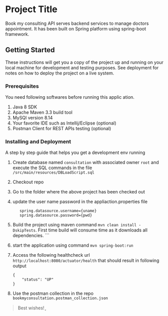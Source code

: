# Project Title

Book my consulting API serves backend services to manage doctors appointment. It has been built on Spring platform using spring-boot framework.

## Getting Started

These instructions will get you a copy of the project up and running on your local machine for development and testing purposes. See deployment for notes on how to deploy the project on a live system.

### Prerequisites

You need following softwares before running this applic
ation.

1. Java 8 SDK
2. Apache Maven 3.3 build tool
3. MySQl version 8.14
4. Your favorite IDE such as Intellij/Eclipse (optional)
5. Postman Client for REST APIs testing (optional)

### Installing and Deployment

A step by step guide that helps you get a development env running

1. Create database named `consultation` with associated owner `root` and execute the SQL commands in the file `/src/main/resources/DBLoadScript.sql`
2. Checkout repo
3. Go to the folder where the above project has been checked out
4. update the user name password in the appliaction.properties file
     ```
        spring.datasource.username={uname}
        spring.datasource.password={pwd}

5. Build the project using maven command `mvn clean install -DskipTests`. First time build will consume time as it downloads all dependencies.     ```
6. start the application using command `mvn spring-boot:run`

7. Access the following healthcheck url `http://localhost:8080/actuator/health` that should result in following
output

    ```
    {
        "status": "UP"
    }
    ```

8. Use the postman collection in the repo  `bookmyconsultation.postman_collection.json`
> Best wishes!
̥